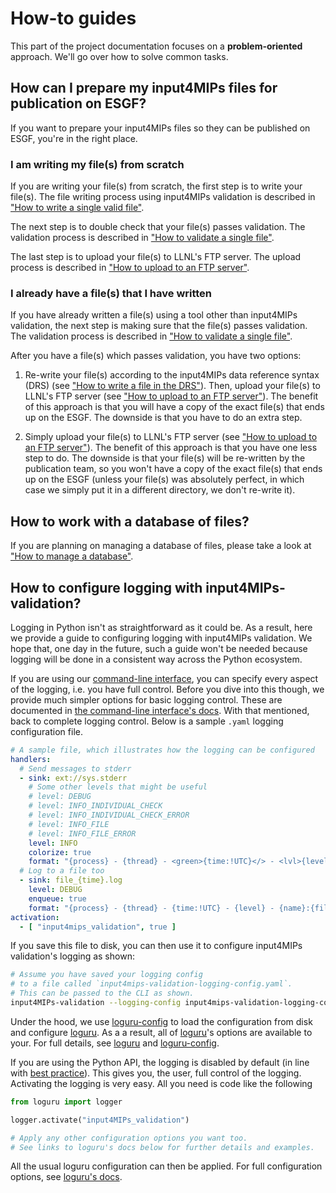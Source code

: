 # How-to guides

This part of the project documentation
focuses on a **problem-oriented** approach.
We'll go over how to solve common tasks.

## How can I prepare my input4MIPs files for publication on ESGF?

If you want to prepare your input4MIPs files so they can be published on ESGF,
you're in the right place.

### I am writing my file(s) from scratch

If you are writing your file(s) from scratch,
the first step is to write your file(s).
The file writing process using input4MIPs validation is described in
["How to write a single valid file"](how-to-write-a-single-valid-file).

The next step is to double check that your file(s) passes validation.
The validation process is described in
["How to validate a single file"](how-to-validate-a-single-file).

The last step is to upload your file(s) to LLNL's FTP server.
The upload process is described in
["How to upload to an FTP server"](how-to-upload-to-ftp).

### I already have a file(s) that I have written

If you have already written a file(s)
using a tool other than input4MIPs validation,
the next step is making sure that the file(s) passes validation.
The validation process is described in
["How to validate a single file"](how-to-validate-a-single-file).

After you have a file(s) which passes validation, you have two options:

1. Re-write your file(s) according to the input4MIPs data reference syntax (DRS)
   (see
    ["How to write a file in the DRS"](how-to-write-a-single-file-in-the-drs)).
   Then, upload your file(s) to LLNL's FTP server
   (see ["How to upload to an FTP server"](how-to-upload-to-ftp)).
   The benefit of this approach is that you will have a copy of the exact file(s)
   that ends up on the ESGF.
   The downside is that you have to do an extra step.

1. Simply upload your file(s) to LLNL's FTP server
   (see ["How to upload to an FTP server"](how-to-upload-to-ftp)).
   The benefit of this approach is that you have one less step to do.
   The downside is that your file(s) will be re-written by the publication team,
   so you won't have a copy of the exact file(s) that ends up on the ESGF
   (unless your file(s) was absolutely perfect, in which case we simply
    put it in a different directory, we don't re-write it).

## How to work with a database of files?

If you are planning on managing a database of files,
please take a look at ["How to manage a database"](how-to-manage-a-database).

## How to configure logging with input4MIPs-validation?

Logging in Python isn't as straightforward as it could be.
As a result, here we provide a guide to configuring logging with input4MIPs validation.
We hope that, one day in the future, such a guide won't be needed
because logging will be done in a consistent way across the Python ecosystem.

If you are using our [command-line interface](cli),
you can specify every aspect of the logging,
i.e. you have full control.
Before you dive into this though, we provide much simpler options for basic logging control.
These are documented in [the command-line interface's docs](cli).
With that mentioned, back to complete logging control.
Below is a sample `.yaml` logging configuration file.

```yaml
# A sample file, which illustrates how the logging can be configured
handlers:
  # Send messages to stderr
  - sink: ext://sys.stderr
    # Some other levels that might be useful
    # level: DEBUG
    # level: INFO_INDIVIDUAL_CHECK
    # level: INFO_INDIVIDUAL_CHECK_ERROR
    # level: INFO_FILE
    # level: INFO_FILE_ERROR
    level: INFO
    colorize: true
    format: "{process} - {thread} - <green>{time:!UTC}</> - <lvl>{level}</> - <cyan>{name}:{file}:{line}</> - <lvl>{message}</>"
  # Log to a file too
  - sink: file_{time}.log
    level: DEBUG
    enqueue: true
    format: "{process} - {thread} - {time:!UTC} - {level} - {name}:{file}:{line} - {message}"
activation:
  - [ "input4mips_validation", true ]
```

If you save this file to disk,
you can then use it to configure input4MIPs validation's logging as shown:

```sh
# Assume you have saved your logging config
# to a file called `input4mips-validation-logging-config.yaml`.
# This can be passed to the CLI as shown.
input4MIPs-validation --logging-config input4mips-validation-logging-config.yaml
```

Under the hood, we use [loguru-config](https://github.com/erezinman/loguru-config)
to load the configuration from disk and configure [loguru](https://loguru.readthedocs.io/).
As a a result, all of [loguru](https://loguru.readthedocs.io/)'s
options are available to your.
For full details, see [loguru](https://loguru.readthedocs.io/)
and [loguru-config](https://github.com/erezinman/loguru-config).

If you are using the Python API, the logging is disabled by default
(in line with [best practice](https://loguru.readthedocs.io/en/stable/overview.html#suitable-for-scripts-and-libraries)).
This gives you, the user, full control of the logging.
Activating the logging is very easy.
All you need is code like the following

```python
from loguru import logger

logger.activate("input4MIPs_validation")

# Apply any other configuration options you want too.
# See links to loguru's docs below for further details and examples.
```

All the usual loguru configuration can then be applied.
For full configuration options, see
[loguru's docs](https://loguru.readthedocs.io/en/stable/api/logger.html#loguru._logger.Logger.configure).
